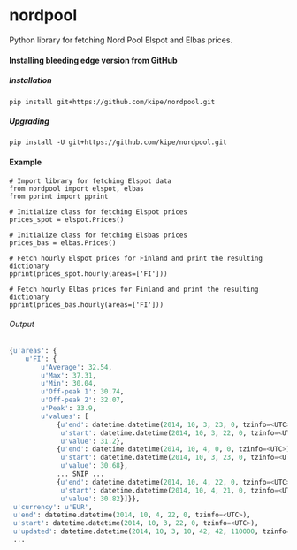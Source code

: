 # nordpool

Python library for fetching Nord Pool Elspot and Elbas prices.

#### Installing bleeding edge version from GitHub

##### Installation

`pip install git+https://github.com/kipe/nordpool.git`

##### Upgrading

`pip install -U git+https://github.com/kipe/nordpool.git`

#### Example

```
# Import library for fetching Elspot data
from nordpool import elspot, elbas
from pprint import pprint

# Initialize class for fetching Elspot prices
prices_spot = elspot.Prices()

# Initialize class for fetching Elsbas prices
prices_bas = elbas.Prices()

# Fetch hourly Elspot prices for Finland and print the resulting dictionary
pprint(prices_spot.hourly(areas=['FI']))

# Fetch hourly Elbas prices for Finland and print the resulting dictionary
pprint(prices_bas.hourly(areas=['FI']))

```

###### Output

```python
{u'areas': {
    u'FI': {
        u'Average': 32.54,
        u'Max': 37.31,
        u'Min': 30.04,
        u'Off-peak 1': 30.74,
        u'Off-peak 2': 32.07,
        u'Peak': 33.9,
        u'values': [
            {u'end': datetime.datetime(2014, 10, 3, 23, 0, tzinfo=<UTC>),
             u'start': datetime.datetime(2014, 10, 3, 22, 0, tzinfo=<UTC>),
             u'value': 31.2},
            {u'end': datetime.datetime(2014, 10, 4, 0, 0, tzinfo=<UTC>),
             u'start': datetime.datetime(2014, 10, 3, 23, 0, tzinfo=<UTC>),
             u'value': 30.68},
            ... SNIP ...
            {u'end': datetime.datetime(2014, 10, 4, 22, 0, tzinfo=<UTC>),
             u'start': datetime.datetime(2014, 10, 4, 21, 0, tzinfo=<UTC>),
             u'value': 30.82}]}},
 u'currency': u'EUR',
 u'end': datetime.datetime(2014, 10, 4, 22, 0, tzinfo=<UTC>),
 u'start': datetime.datetime(2014, 10, 3, 22, 0, tzinfo=<UTC>),
 u'updated': datetime.datetime(2014, 10, 3, 10, 42, 42, 110000, tzinfo=<UTC>)}
 ...
```

